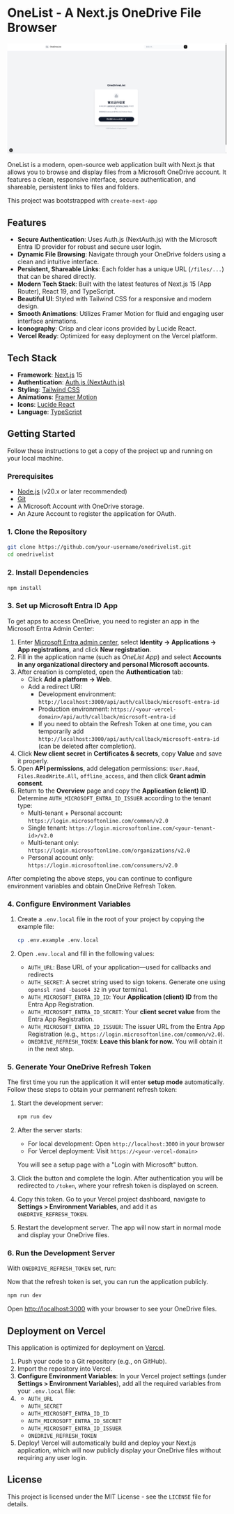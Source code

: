 # OneList - A Next.js OneDrive File Browser

![Login Page Screenshot](image/Login.png) <!-- Placeholder: Replace with an actual screenshot -->

OneList is a modern, open-source web application built with Next.js that allows you to browse and display files from a Microsoft OneDrive account. It features a clean, responsive interface, secure authentication, and shareable, persistent links to files and folders.

This project was bootstrapped with `create-next-app` 

## Features

- **Secure Authentication**: Uses Auth.js (NextAuth.js) with the Microsoft Entra ID provider for robust and secure user login.
- **Dynamic File Browsing**: Navigate through your OneDrive folders using a clean and intuitive interface.
- **Persistent, Shareable Links**: Each folder has a unique URL (`/files/...`) that can be shared directly.
- **Modern Tech Stack**: Built with the latest features of Next.js 15 (App Router), React 19, and TypeScript.
- **Beautiful UI**: Styled with Tailwind CSS for a responsive and modern design.
- **Smooth Animations**: Utilizes Framer Motion for fluid and engaging user interface animations.
- **Iconography**: Crisp and clear icons provided by Lucide React.
- **Vercel Ready**: Optimized for easy deployment on the Vercel platform.

## Tech Stack

- **Framework**: [Next.js](https://nextjs.org/) 15
- **Authentication**: [Auth.js (NextAuth.js)](https://authjs.dev/)
- **Styling**: [Tailwind CSS](https://tailwindcss.com/)
- **Animations**: [Framer Motion](https://www.framer.com/motion/)
- **Icons**: [Lucide React](https://lucide.dev/)
- **Language**: [TypeScript](https://www.typescriptlang.org/)

## Getting Started

Follow these instructions to get a copy of the project up and running on your local machine.

### Prerequisites

- [Node.js](https://nodejs.org/) (v20.x or later recommended)
- [Git](https://git-scm.com/)
- A Microsoft Account with OneDrive storage.
- An Azure Account to register the application for OAuth.

### 1. Clone the Repository

```bash
git clone https://github.com/your-username/onedrivelist.git
cd onedrivelist
```

### 2. Install Dependencies

```bash
npm install
```

### 3. Set up Microsoft Entra ID App

To get apps to access OneDrive, you need to register an app in the Microsoft Entra Admin Center:

1. Enter [Microsoft Entra admin center](https://entra.microsoft.com/), select **Identity → Applications → App registrations**, and click **New registration**.
2. Fill in the application name (such as *OneList App*) and select **Accounts in any organizational directory and personal Microsoft accounts**.
3. After creation is completed, open the **Authentication** tab:
    - Click **Add a platform → Web**.
    - Add a redirect URI:
        - Development environment: `http://localhost:3000/api/auth/callback/microsoft-entra-id`
        - Production environment: `https://<your-vercel-domain>/api/auth/callback/microsoft-entra-id`
        - If you need to obtain the Refresh Token at one time, you can temporarily add `http://localhost:3000/api/auth/callback/microsoft-entra-id` (can be deleted after completion).
4. Click **New client secret** in **Certificates & secrets**, copy **Value** and save it properly.
5. Open **API permissions**, add delegation permissions: `User.Read`, `Files.ReadWrite.All`, `offline_access`, and then click **Grant admin consent**.
6. Return to the **Overview** page and copy the **Application (client) ID**. Determine `AUTH_MICROSOFT_ENTRA_ID_ISSUER` according to the tenant type:
    - Multi-tenant + Personal account: `https://login.microsoftonline.com/common/v2.0`
    - Single tenant: `https://login.microsoftonline.com/<your-tenant-id>/v2.0`
    - Multi-tenant only: `https://login.microsoftonline.com/organizations/v2.0`
    - Personal account only: `https://login.microsoftonline.com/consumers/v2.0`

After completing the above steps, you can continue to configure environment variables and obtain OneDrive Refresh Token.

### 4. Configure Environment Variables

1.  Create a `.env.local` file in the root of your project by copying the example file:

    ```bash
    cp .env.example .env.local
    ```

2.  Open `.env.local` and fill in the following values:
    - `AUTH_URL`: Base URL of your application—used for callbacks and redirects
    - `AUTH_SECRET`: A secret string used to sign tokens. Generate one using `openssl rand -base64 32` in your terminal.
    - `AUTH_MICROSOFT_ENTRA_ID_ID`: Your **Application (client) ID** from the Entra App Registration.
    - `AUTH_MICROSOFT_ENTRA_ID_SECRET`: Your **client secret value** from the Entra App Registration.
    - `AUTH_MICROSOFT_ENTRA_ID_ISSUER`: The issuer URL from the Entra App Registration (e.g., `https://login.microsoftonline.com/common/v2.0`).
    - `ONEDRIVE_REFRESH_TOKEN`: **Leave this blank for now.** You will obtain it in the next step.

### 5. Generate Your OneDrive Refresh Token

The first time you run the application it will enter **setup mode** automatically. 
Follow these steps to obtain your permanent refresh token:

1.  Start the development server:
    ```bash
    npm run dev
    ```

2.  After the server starts:
    - For local development: Open `http://localhost:3000` in your browser
    - For Vercel deployment: Visit `https://<your-vercel-domain>`

    You will see a setup page with a "Login with Microsoft" button.
3.  Click the button and complete the login. After authentication you will be redirected to `/token`, where your refresh token is displayed on screen.
4.  Copy this token. Go to your Vercel project dashboard, navigate to **Settings > Environment Variables**, and add it as `ONEDRIVE_REFRESH_TOKEN`.
5.  Restart the development server. The app will now start in normal mode and display your OneDrive files.

### 6. Run the Development Server

With `ONEDRIVE_REFRESH_TOKEN` set, run:

Now that the refresh token is set, you can run the application publicly.

```bash
npm run dev
```

Open [http://localhost:3000](http://localhost:3000) with your browser to see your OneDrive files.

## Deployment on Vercel

This application is optimized for deployment on [Vercel](https://vercel.com/).

1.  Push your code to a Git repository (e.g., on GitHub).
2.  Import the repository into Vercel.
3.  **Configure Environment Variables**: In your Vercel project settings (under **Settings > Environment Variables**), add all the required variables from your `.env.local` file:
4.  - `AUTH_URL`
    - `AUTH_SECRET`
    - `AUTH_MICROSOFT_ENTRA_ID_ID`
    - `AUTH_MICROSOFT_ENTRA_ID_SECRET`
    - `AUTH_MICROSOFT_ENTRA_ID_ISSUER`
    - `ONEDRIVE_REFRESH_TOKEN`
4.  Deploy! Vercel will automatically build and deploy your Next.js application, which will now publicly display your OneDrive files without requiring any user login.

## License

This project is licensed under the MIT License - see the `LICENSE` file for details.